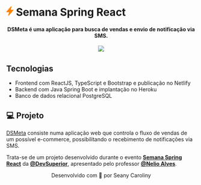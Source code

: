 # ![DevSuperior logo](https://raw.githubusercontent.com/devsuperior/bds-assets/main/ds/devsuperior-logo-small.png) Semana Spring React
<h4 align="center">
   DSMeta é uma aplicação para busca de vendas e envio de notificação via SMS.
</h4>
<p align="center">
  <img src="https://user-images.githubusercontent.com/38301491/189541244-9b6368a3-f73f-41fb-8628-65d798cd4f53.png" />
</p>

## Tecnologias
- Frontend com ReactJS, TypeScript e Bootstrap e publicação no Netlify
- Backend com Java Spring Boot e implantação no Heroku
- Banco de dados relacional PostgreSQL

## 💻 Projeto

[DSMeta](https://dsmeta-seany.netlify.app/) consiste numa aplicação web que controla o fluxo de vendas de um possível e-commerce, possibilitando o recebimento de notificações via SMS.

Trata-se de um projeto desenvolvido durante o evento **[Semana Spring React](https://devsuperior.com.br/)** da **[@DevSuperior](https://github.com/devsuperior)**, apresentado pelo professor **[@Nelio Alves](https://github.com/acenelio)**.

<p align="center">Desenvolvido com 💜 por Seany Caroliny</p>
